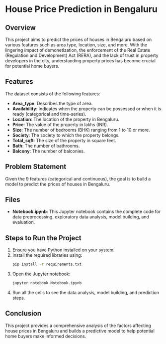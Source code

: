 # House Price Prediction in Bengaluru

## Overview
This project aims to predict the prices of houses in Bengaluru based on various features such as area type, location, size, and more. With the lingering impact of demonetization, the enforcement of the Real Estate (Regulation and Development) Act (RERA), and the lack of trust in property developers in the city, understanding property prices has become crucial for potential home buyers.

## Features
The dataset consists of the following features:

- **Area_type**: Describes the type of area.
- **Availability**: Indicates when the property can be possessed or when it is ready (categorical and time-series).
- **Location**: The location of the property in Bengaluru.
- **Price**: The value of the property in lakhs (INR).
- **Size**: The number of bedrooms (BHK) ranging from 1 to 10 or more.
- **Society**: The society to which the property belongs.
- **Total_sqft**: The size of the property in square feet.
- **Bath**: The number of bathrooms.
- **Balcony**: The number of balconies.

## Problem Statement
Given the 9 features (categorical and continuous), the goal is to build a model to predict the prices of houses in Bengaluru.

## Files
- **Notebook.ipynb**: This Jupyter notebook contains the complete code for data preprocessing, exploratory data analysis, model building, and evaluation.

## Steps to Run the Project
1. Ensure you have Python installed on your system.
2. Install the required libraries using:
   ```bash
   pip install -r requirements.txt
   ```
3. Open the Jupyter notebook:
   ```bash
   jupyter notebook Notebook.ipynb
   ```
4. Run all the cells to see the data analysis, model building, and prediction steps.

## Conclusion
This project provides a comprehensive analysis of the factors affecting house prices in Bengaluru and builds a predictive model to help potential home buyers make informed decisions.
